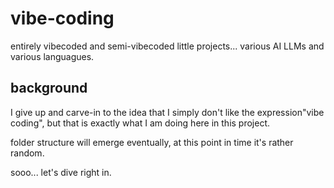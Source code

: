 # vibe-coding

 entirely vibecoded and semi-vibecoded little projects... various AI
LLMs and various languagues.  


## background

I give up and carve-in to the idea that I simply don't like the
expression"vibe coding", but that is exactly what I am doing here in
this project.

folder structure will emerge eventually, at this point in time it's
rather random.


sooo... let's dive right in.